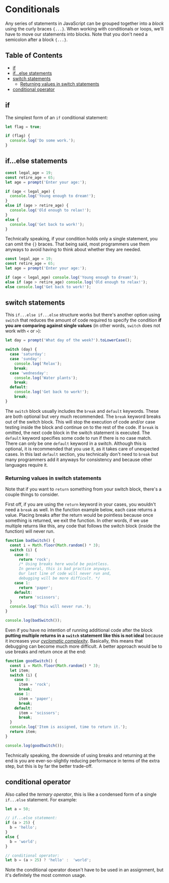 # Conditionals


Any series of statements in JavaScript can be grouped together into a *block* using the curly braces `{...}`. When working with conditionals or loops, we'll have to move our statements into blocks. Note that you don't need a semicolon after a block `{...}`.


## Table of Contents

<!-- toc -->

- [if](#if)
- [if...else statements](#ifelse-statements)
- [switch statements](#switch-statements)
  * [Returning values in switch statements](#returning-values-in-switch-statements)
- [conditional operator](#conditional-operator)

<!-- tocstop -->

## if

The simplest form of an `if` conditional statement:

```javascript
let flag = true;

if (flag) {
  console.log('Do some work.');
}
```


## if...else statements

```javascript
const legal_age = 19;
const retire_age = 65;
let age = prompt('Enter your age:');

if (age < legal_age) {
  console.log('Young enough to dream!');
}
else if (age > retire_age) {
  console.log('Old enough to relax!');
}
else {
  console.log('Get back to work!');
}
```

Technically speaking, if your condition holds only a single statement, you can omit the `{}` braces. That being said, most programmers use them anyways to avoid having to think about whether they are needed.

```javascript
const legal_age = 19;
const retire_age = 65;
let age = prompt('Enter your age:');

if (age < legal_age) console.log('Young enough to dream!');
else if (age > retire_age) console.log('Old enough to relax!');
else console.log('Get back to work!');
```


## switch statements

This `if...else if...else` structure works but there's another option using `switch` that reduces the amount of code required to specify the condition **if you are comparing against single values** (in other words, `switch` does not work with `<` or `>`):

```javascript
let day = prompt('What day of the week?').toLowerCase();

switch (day) {
  case 'saturday':
  case 'sunday':
    console.log('Relax');
    break;
  case 'wednesday':
    console.log('Water plants');
    break;
  default:
    console.log('Get back to work!');
    break;
}
```

The `switch` block usually includes the `break` and `default` keywords. These are both optional but very much recommended. The `break` keyword breaks out of the switch block. This will stop the execution of code and/or case testing inside the block and continue on to the rest of the code. If `break` is omitted, the next code block in the switch statement is executed. The `default` keyword specifies some code to run if there is no case match. There can only be one `default` keyword in a switch. Although this is optional, it is recommended that you use it, as it takes care of unexpected cases. In this last `default` section, you technically don't need to `break` but many programmers add it anyways for consistency and because other languages require it.

### Returning values in switch statements

Note that if you want to `return` something from your switch block, there's a couple things to consider.

First off, if you are using the `return` keyword in your cases, you wouldn't need a `break` as well. In the function example below, each case returns a value. Placing breaks after the return would be pointless because once something is returned, we exit the function. In other words, if we use multiple returns like this, any code that follows the switch block (inside the function) will never run.

```javascript
function badSwitch() {
  const i = Math.floor(Math.random() * 3);
  switch (i) {
    case 0:
      return 'rock';
      /* Using breaks here would be pointless.
      In general, this is bad practice anyways.
      Our last line of code will never run and,
      debugging will be more difficult. */
    case 1:
      return 'paper';
    default:
      return 'scissors';
  }
  console.log('This will never run.');
}

console.log(badSwitch());
```

Even if you have no intention of running additional code after the block **putting multiple returns in a `switch` statement like this is not ideal** because it increases your *[cyclomatic complexity](https://en.wikipedia.org/wiki/Cyclomatic_complexity)*. Basically, this means that debugging can become much more difficult. A better approach would be to use breaks and return once at the end:

```javascript
function goodSwitch() {
  const i = Math.floor(Math.random() * 3);
  let item;
  switch (i) {
    case 0:
      item = 'rock';
      break;
    case 1:
      item = 'paper';
      break;
    default:
      item = 'scissors';
      break;
  }
  console.log('Item is assigned, time to return it.');
  return item;
}

console.log(goodSwitch());
```

Technically speaking, the downside of using breaks and returning at the end is you are ever-so-slightly reducing performance in terms of the extra step, but this is by far the better trade-off.


## conditional operator

Also called the *ternary operator*, this is like a condensed form of a single `if...else` statement. For example:

```javascript
let a = 50;

// if...else statement:
if (a > 25) {
  b = 'hello';
}
else {
  b = 'world';
}

// conditional operator:
let b = (a > 25) ? 'hello' :  'world';
```

Note the conditional operator doesn't have to be used in an assignment, but it's definitely the most common usage.
